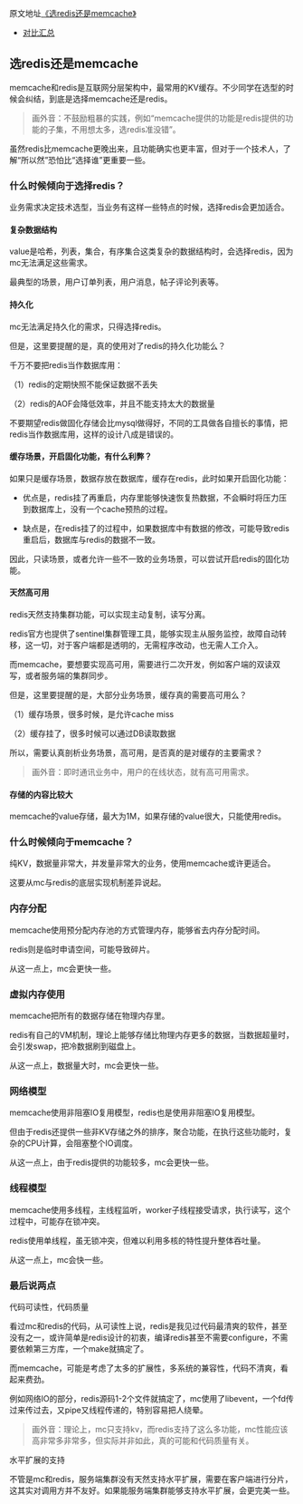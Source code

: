 原文地址[《选redis还是memcache》](https://mp.weixin.qq.com/s?__biz=MjM5ODYxMDA5OQ==&mid=2651961272&idx=1&sn=79ad515b013b0ffc33324db86ba0f834&chksm=bd2d02648a5a8b728db094312f55574ec521b30e3de8aacf1d2d948a3ac24dbf30e835089fa7&scene=21#wechat_redirect)

- [对比汇总](./docs/14.对比篇/QA.md)
## 选redis还是memcache

memcache和redis是互联网分层架构中，最常用的KV缓存。不少同学在选型的时候会纠结，到底是选择memcache还是redis。

> 画外音：不鼓励粗暴的实践，例如“memcache提供的功能是redis提供的功能的子集，不用想太多，选redis准没错”。

虽然redis比memcache更晚出来，且功能确实也更丰富，但对于一个技术人，了解“所以然”恐怕比“选择谁”更重要一些。

### 什么时候倾向于选择redis？

业务需求决定技术选型，当业务有这样一些特点的时候，选择redis会更加适合。

#### 复杂数据结构

value是哈希，列表，集合，有序集合这类复杂的数据结构时，会选择redis，因为mc无法满足这些需求。

最典型的场景，用户订单列表，用户消息，帖子评论列表等。

#### 持久化

mc无法满足持久化的需求，只得选择redis。

但是，这里要提醒的是，真的使用对了redis的持久化功能么？

千万不要把redis当作数据库用：

（1）redis的定期快照不能保证数据不丢失

（2）redis的AOF会降低效率，并且不能支持太大的数据量

不要期望redis做固化存储会比mysql做得好，不同的工具做各自擅长的事情，把redis当作数据库用，这样的设计八成是错误的。

#### 缓存场景，开启固化功能，有什么利弊？

如果只是缓存场景，数据存放在数据库，缓存在redis，此时如果开启固化功能： 

- 优点是，redis挂了再重启，内存里能够快速恢复热数据，不会瞬时将压力压到数据库上，没有一个cache预热的过程。

- 缺点是，在redis挂了的过程中，如果数据库中有数据的修改，可能导致redis重启后，数据库与redis的数据不一致。

因此，只读场景，或者允许一些不一致的业务场景，可以尝试开启redis的固化功能。

#### 天然高可用

redis天然支持集群功能，可以实现主动复制，读写分离。

redis官方也提供了sentinel集群管理工具，能够实现主从服务监控，故障自动转移，这一切，对于客户端都是透明的，无需程序改动，也无需人工介入。

而memcache，要想要实现高可用，需要进行二次开发，例如客户端的双读双写，或者服务端的集群同步。

但是，这里要提醒的是，大部分业务场景，缓存真的需要高可用么？

（1）缓存场景，很多时候，是允许cache miss

（2）缓存挂了，很多时候可以通过DB读取数据

所以，需要认真剖析业务场景，高可用，是否真的是对缓存的主要需求？

> 画外音：即时通讯业务中，用户的在线状态，就有高可用需求。

#### 存储的内容比较大
memcache的value存储，最大为1M，如果存储的value很大，只能使用redis。

 

### 什么时候倾向于memcache？

纯KV，数据量非常大，并发量非常大的业务，使用memcache或许更适合。


这要从mc与redis的底层实现机制差异说起。

### 内存分配

memcache使用预分配内存池的方式管理内存，能够省去内存分配时间。

redis则是临时申请空间，可能导致碎片。

从这一点上，mc会更快一些。

### 虚拟内存使用

memcache把所有的数据存储在物理内存里。

redis有自己的VM机制，理论上能够存储比物理内存更多的数据，当数据超量时，会引发swap，把冷数据刷到磁盘上。

从这一点上，数据量大时，mc会更快一些。

### 网络模型

memcache使用非阻塞IO复用模型，redis也是使用非阻塞IO复用模型。

但由于redis还提供一些非KV存储之外的排序，聚合功能，在执行这些功能时，复杂的CPU计算，会阻塞整个IO调度。

从这一点上，由于redis提供的功能较多，mc会更快一些。
 

### 线程模型

memcache使用多线程，主线程监听，worker子线程接受请求，执行读写，这个过程中，可能存在锁冲突。

redis使用单线程，虽无锁冲突，但难以利用多核的特性提升整体吞吐量。

从这一点上，mc会快一些。

### 最后说两点

代码可读性，代码质量

看过mc和redis的代码，从可读性上说，redis是我见过代码最清爽的软件，甚至没有之一，或许简单是redis设计的初衷，编译redis甚至不需要configure，不需要依赖第三方库，一个make就搞定了。

而memcache，可能是考虑了太多的扩展性，多系统的兼容性，代码不清爽，看起来费劲。


例如网络IO的部分，redis源码1-2个文件就搞定了，mc使用了libevent，一个fd传过来传过去，又pipe又线程传递的，特别容易把人绕晕。

> 画外音：理论上，mc只支持kv，而redis支持了这么多功能，mc性能应该高非常多非常多，但实际并非如此，真的可能和代码质量有关。

水平扩展的支持

不管是mc和redis，服务端集群没有天然支持水平扩展，需要在客户端进行分片，这其实对调用方并不友好。如果能服务端集群能够支持水平扩展，会更完美一些。
